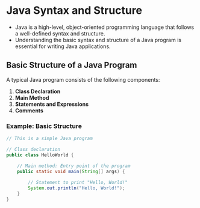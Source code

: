 # Java Syntax and Structure

- Java is a high-level, object-oriented programming language that follows a well-defined syntax and structure.
- Understanding the basic syntax and structure of a Java program is essential for writing Java applications.

## Basic Structure of a Java Program

A typical Java program consists of the following components:

1. **Class Declaration**
2. **Main Method**
3. **Statements and Expressions**
4. **Comments**

### Example: Basic Structure

```java
// This is a simple Java program

// Class declaration
public class HelloWorld {

    // Main method: Entry point of the program
    public static void main(String[] args) {
        
        // Statement to print "Hello, World!"
        System.out.println("Hello, World!");
    }
}
```
